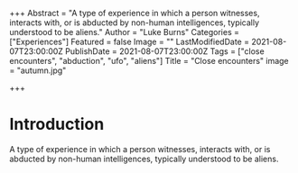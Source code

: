 +++
Abstract = "A type of experience in which a person witnesses, interacts with, or is abducted by non-human intelligences, typically understood to be aliens."
Author = "Luke Burns"
Categories = ["Experiences"]
Featured = false
Image = ""
LastModifiedDate = 2021-08-07T23:00:00Z
PublishDate = 2021-08-07T23:00:00Z
Tags = ["close encounters", "abduction", "ufo", "aliens"]
Title = "Close encounters"
image = "autumn.jpg"

+++
# Introduction

A type of experience in which a person witnesses, interacts with, or is abducted by non-human intelligences, typically understood to be aliens.
